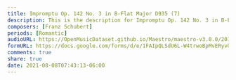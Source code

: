 ```yaml
---
title: Impromptu Op. 142 No. 3 in B-Flat Major D935 (7)
description: This is the description for Impromptu Op. 142 No. 3 in B-Flat Major D935 by Franz Schubert
composers: [Franz Schubert]
periods: [Romantic]
audioURL: https://OpenMusicDataset.github.io/Maestro/maestro-v3.0.0/2011/MIDI-Unprocessed_06_R2_2011_MID--AUDIO_R2-D2_06_Track06_wav.midi
formURL: https://docs.google.com/forms/d/e/1FAIpQLSdU6L-W4trwoBpMvERyv0jYa593NxRUJh729Uj0kAEhLdR7Jg/viewform
comments: true
share: true
date: 2021-08-08T07:43:13-06:00
---
```


